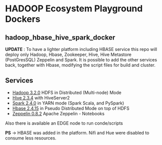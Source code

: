 # HADOOP Ecosystem Playground Dockers
 
 ## hadoop_hbase_hive_spark_docker
 
**UPDATE** : To have a lighter platform including HBASE service this repo will deploy only Hadoop, Hbase, Zookeeper, Hive, Hive Metastore (PostGresSQL) Zeppelin and Spark. It is possible to add the other services back, together with Hbase, modifying the script files for build and cluster. 

## Services

* [Hadoop 3.2.0](http://hadoop.apache.org/docs/r3.2.0/) HDFS in  Distributed (Multi-node) Mode
* [Hive 2.3.4](http://hive.apache.org/) with HiveServer2
* [Spark 2.4.0](https://spark.apache.org/docs/2.4.0/) in YARN mode (Spark Scala, and PySpark)
* [Hbase 2.4.15](https://hbase.apache.org/)  in Pseudo Distributed Mode on top of HDFS
* [Zeppelin 0.8.2](https://zeppelin.apache.org/)  Apache Zeppelin - Notebooks

Also there is available an EDGE node to run conde/scripts

**PS** -> HBASE was added in the platform. Nifi and Hue were disabled to consume less resources.
